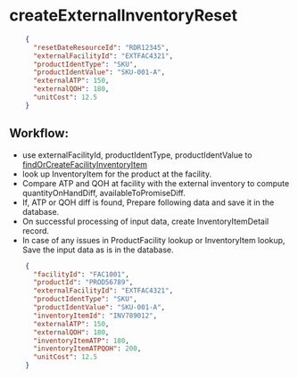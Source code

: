# createExternalInventoryReset


```json
    {
      "resetDateResourceId": "RDR12345",
      "externalFacilityId": "EXTFAC4321",
      "productIdentType": "SKU",
      "productIdentValue": "SKU-001-A",
      "externalATP": 150,
      "externalQOH": 180,
      "unitCost": 12.5
    }
```

## Workflow:

* use externalFacilityId, productIdentType, productIdentValue to [findOrCreateFacilityInventoryItem](findOrCreateFacilityInventoryItem.md)
* look up InventoryItem for the product at the facility.
* Compare ATP and QOH at facility with the external inventory to compute quantityOnHandDiff, availableToPromiseDiff. 
* If, ATP or QOH diff is found, Prepare following data and save it in the database.
* On successful processing of input data, create InventoryItemDetail record.
* In case of any issues in ProductFacility lookup or InventoryItem lookup, Save the input data as is in the database. 

```json
    {
      "facilityId": "FAC1001",
      "productId": "PROD56789",
      "externalFacilityId": "EXTFAC4321",
      "productIdentType": "SKU",
      "productIdentValue": "SKU-001-A",
      "inventoryItemId": "INV789012",
      "externalATP": 150,
      "externalQOH": 180,
      "inventoryItemATP": 180,
      "inventoryItemATPQOH": 200,
      "unitCost": 12.5
    }

```